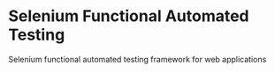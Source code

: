 # Selenium Functional Automated Testing

Selenium functional automated testing framework for web applications
